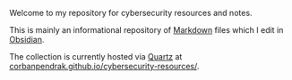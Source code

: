 
Welcome to my repository for cybersecurity resources and notes.

This is mainly an informational repository of [Markdown](https://www.markdownguide.org/) files which I edit in [Obsidian](https://obsidian.md/).

The collection is currently hosted via [Quartz](https://quartz.jzhao.xyz/) at [corbanpendrak.github.io/cybersecurity-resources/](https://corbanpendrak.github.io/cybersecurity-resources/).